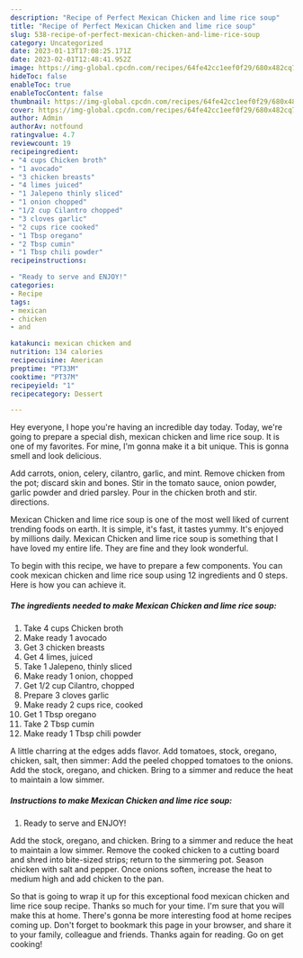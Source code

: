 ```yaml
---
description: "Recipe of Perfect Mexican Chicken and lime rice soup"
title: "Recipe of Perfect Mexican Chicken and lime rice soup"
slug: 538-recipe-of-perfect-mexican-chicken-and-lime-rice-soup
category: Uncategorized
date: 2023-01-13T17:08:25.171Z
date: 2023-02-01T12:48:41.952Z
image: https://img-global.cpcdn.com/recipes/64fe42cc1eef0f29/680x482cq70/mexican-chicken-and-lime-rice-soup-recipe-main-photo.jpg
hideToc: false
enableToc: true
enableTocContent: false
thumbnail: https://img-global.cpcdn.com/recipes/64fe42cc1eef0f29/680x482cq70/mexican-chicken-and-lime-rice-soup-recipe-main-photo.jpg
cover: https://img-global.cpcdn.com/recipes/64fe42cc1eef0f29/680x482cq70/mexican-chicken-and-lime-rice-soup-recipe-main-photo.jpg
author: Admin
authorAv: notfound
ratingvalue: 4.7
reviewcount: 19
recipeingredient:
- "4 cups Chicken broth"
- "1 avocado"
- "3 chicken breasts"
- "4 limes juiced"
- "1 Jalepeno thinly sliced"
- "1 onion chopped"
- "1/2 cup Cilantro chopped"
- "3 cloves garlic"
- "2 cups rice cooked"
- "1 Tbsp oregano"
- "2 Tbsp cumin"
- "1 Tbsp chili powder"
recipeinstructions:

- "Ready to serve and ENJOY!"
categories:
- Recipe
tags:
- mexican
- chicken
- and

katakunci: mexican chicken and 
nutrition: 134 calories
recipecuisine: American
preptime: "PT33M"
cooktime: "PT37M"
recipeyield: "1"
recipecategory: Dessert

---
```



Hey everyone, I hope you're having an incredible day today. Today, we're going to prepare a special dish, mexican chicken and lime rice soup. It is one of my favorites. For mine, I'm gonna make it a bit unique. This is gonna smell and look delicious.

Add carrots, onion, celery, cilantro, garlic, and mint. Remove chicken from the pot; discard skin and bones. Stir in the tomato sauce, onion powder, garlic powder and dried parsley. Pour in the chicken broth and stir. directions.

Mexican Chicken and lime rice soup is one of the most well liked of current trending foods on earth. It is simple, it's fast, it tastes yummy. It's enjoyed by millions daily. Mexican Chicken and lime rice soup is something that I have loved my entire life. They are fine and they look wonderful.


To begin with this recipe, we have to prepare a few components. You can cook mexican chicken and lime rice soup using 12 ingredients and 0 steps. Here is how you can achieve it.

<!--inarticleads1-->

##### The ingredients needed to make Mexican Chicken and lime rice soup:

1. Take 4 cups Chicken broth
1. Make ready 1 avocado
1. Get 3 chicken breasts
1. Get 4 limes, juiced
1. Take 1 Jalepeno, thinly sliced
1. Make ready 1 onion, chopped
1. Get 1/2 cup Cilantro, chopped
1. Prepare 3 cloves garlic
1. Make ready 2 cups rice, cooked
1. Get 1 Tbsp oregano
1. Take 2 Tbsp cumin
1. Make ready 1 Tbsp chili powder


A little charring at the edges adds flavor. Add tomatoes, stock, oregano, chicken, salt, then simmer: Add the peeled chopped tomatoes to the onions. Add the stock, oregano, and chicken. Bring to a simmer and reduce the heat to maintain a low simmer. 

<!--inarticleads2-->

##### Instructions to make Mexican Chicken and lime rice soup:


1. Ready to serve and ENJOY!

Add the stock, oregano, and chicken. Bring to a simmer and reduce the heat to maintain a low simmer. Remove the cooked chicken to a cutting board and shred into bite-sized strips; return to the simmering pot. Season chicken with salt and pepper. Once onions soften, increase the heat to medium high and add chicken to the pan. 

So that is going to wrap it up for this exceptional food mexican chicken and lime rice soup recipe. Thanks so much for your time. I'm sure that you will make this at home. There's gonna be more interesting food at home recipes coming up. Don't forget to bookmark this page in your browser, and share it to your family, colleague and friends. Thanks again for reading. Go on get cooking!
